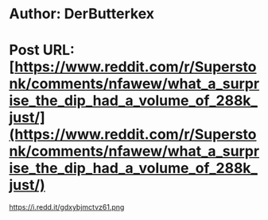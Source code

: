 # Author: DerButterkex
# Post URL: [https://www.reddit.com/r/Superstonk/comments/nfawew/what_a_surprise_the_dip_had_a_volume_of_288k_just/](https://www.reddit.com/r/Superstonk/comments/nfawew/what_a_surprise_the_dip_had_a_volume_of_288k_just/)


https://i.redd.it/gdxybjmctvz61.png
